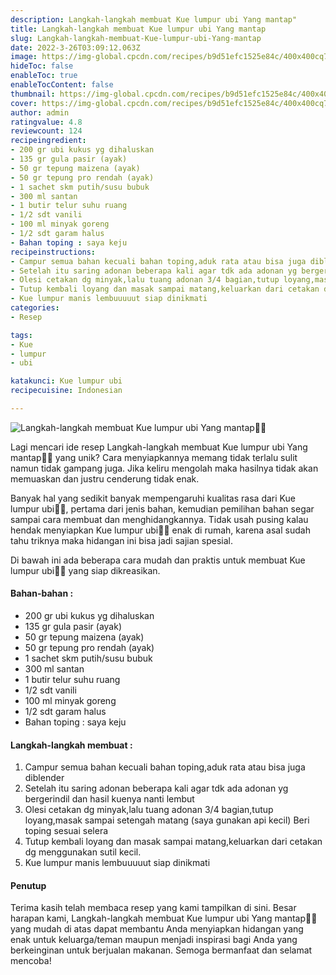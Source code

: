 ```yaml
---
description: Langkah-langkah membuat Kue lumpur ubi Yang mantap"
title: Langkah-langkah membuat Kue lumpur ubi Yang mantap
slug: Langkah-langkah-membuat-Kue-lumpur-ubi-Yang-mantap
date: 2022-3-26T03:09:12.063Z
image: https://img-global.cpcdn.com/recipes/b9d51efc1525e84c/400x400cq70/photo.jpg
hideToc: false
enableToc: true
enableTocContent: false
thumbnail: https://img-global.cpcdn.com/recipes/b9d51efc1525e84c/400x400cq70/photo.jpg
cover: https://img-global.cpcdn.com/recipes/b9d51efc1525e84c/400x400cq70/photo.jpg
author: admin
ratingvalue: 4.8
reviewcount: 124
recipeingredient:
- 200 gr ubi kukus yg dihaluskan
- 135 gr gula pasir (ayak)
- 50 gr tepung maizena (ayak)
- 50 gr tepung pro rendah (ayak)
- 1 sachet skm putih/susu bubuk
- 300 ml santan
- 1 butir telur suhu ruang
- 1/2 sdt vanili
- 100 ml minyak goreng
- 1/2 sdt garam halus
- Bahan toping : saya keju
recipeinstructions:
- Campur semua bahan kecuali bahan toping,aduk rata atau bisa juga diblender
- Setelah itu saring adonan beberapa kali agar tdk ada adonan yg bergerindil dan hasil kuenya nanti lembut
- Olesi cetakan dg minyak,lalu tuang adonan 3/4 bagian,tutup loyang,masak sampai setengah matang (saya gunakan api kecil) Beri toping sesuai selera
- Tutup kembali loyang dan masak sampai matang,keluarkan dari cetakan dg menggunakan sutil kecil.
- Kue lumpur manis lembuuuuut siap dinikmati
categories:
- Resep

tags:
- Kue
- lumpur
- ubi

katakunci: Kue lumpur ubi
recipecuisine: Indonesian

---
```


![Langkah-langkah membuat Kue lumpur ubi Yang mantap👩‍🍳](https://img-global.cpcdn.com/recipes/b9d51efc1525e84c/400x400cq70/photo.jpg)

Lagi mencari ide resep Langkah-langkah membuat Kue lumpur ubi Yang mantap👩‍🍳 yang unik? Cara menyiapkannya memang tidak terlalu sulit namun tidak gampang juga. Jika keliru mengolah maka hasilnya tidak akan memuaskan dan justru cenderung tidak enak.

Banyak hal yang sedikit banyak mempengaruhi kualitas rasa dari Kue lumpur ubi👩‍🍳, pertama dari jenis bahan, kemudian pemilihan bahan segar sampai cara membuat dan menghidangkannya. Tidak usah pusing kalau hendak menyiapkan Kue lumpur ubi👩‍🍳 enak di rumah, karena asal sudah tahu triknya maka hidangan ini bisa jadi sajian spesial.

Di bawah ini ada beberapa cara mudah dan praktis untuk membuat Kue lumpur ubi👩‍🍳 yang siap dikreasikan.

<!--inarticleads1-->

#### Bahan-bahan :

- 200 gr ubi kukus yg dihaluskan
- 135 gr gula pasir (ayak)
- 50 gr tepung maizena (ayak)
- 50 gr tepung pro rendah (ayak)
- 1 sachet skm putih/susu bubuk
- 300 ml santan
- 1 butir telur suhu ruang
- 1/2 sdt vanili
- 100 ml minyak goreng
- 1/2 sdt garam halus
- Bahan toping : saya keju

<!--inarticleads2-->

#### Langkah-langkah membuat :

1. Campur semua bahan kecuali bahan toping,aduk rata atau bisa juga diblender
1. Setelah itu saring adonan beberapa kali agar tdk ada adonan yg bergerindil dan hasil kuenya nanti lembut
1. Olesi cetakan dg minyak,lalu tuang adonan 3/4 bagian,tutup loyang,masak sampai setengah matang (saya gunakan api kecil) Beri toping sesuai selera
1. Tutup kembali loyang dan masak sampai matang,keluarkan dari cetakan dg menggunakan sutil kecil.
1. Kue lumpur manis lembuuuuut siap dinikmati

#### Penutup

Terima kasih telah membaca resep yang kami tampilkan di sini. Besar harapan kami, Langkah-langkah membuat Kue lumpur ubi Yang mantap👩‍🍳 yang mudah di atas dapat membantu Anda menyiapkan hidangan yang enak untuk keluarga/teman maupun menjadi inspirasi bagi Anda yang berkeinginan untuk berjualan makanan. Semoga bermanfaat dan selamat mencoba!
